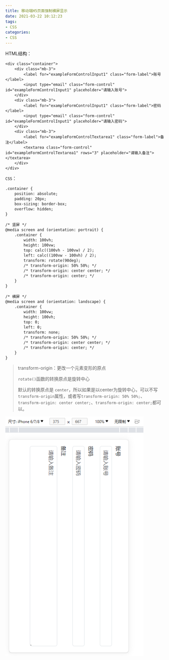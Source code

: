 ```yaml
---
title: 移动端H5页面强制横屏显示
date: 2021-03-22 10:12:23
tags:
- CSS
categories: 
- CSS
---
```


HTML结构：

```
<div class="container">
    <div class="mb-3">
        <label for="exampleFormControlInput1" class="form-label">账号</label>
        <input type="email" class="form-control" id="exampleFormControlInput1" placeholder="请输入账号">
    </div>
    <div class="mb-3">
        <label for="exampleFormControlInput1" class="form-label">密码</label>
        <input type="email" class="form-control" id="exampleFormControlInput1" placeholder="请输入密码">
    </div>
    <div class="mb-3">
        <label for="exampleFormControlTextarea1" class="form-label">备注</label>
        <textarea class="form-control" id="exampleFormControlTextarea1" rows="3" placeholder="请输入备注"></textarea>
    </div>
</div>
```

`CSS`：

```
.container {
    position: absolute;
    padding: 20px;
    box-sizing: border-box;
    overflow: hidden;
}

/* 竖屏 */
@media screen and (orientation: portrait) {
    .container {
        width: 100vh;
        height: 100vw;
        top: calc((100vh - 100vw) / 2);
        left: calc((100vw - 100vh) / 2);
        transform: rotate(90deg);
        /* transform-origin: 50% 50%; */
        /* transform-origin: center center; */
        /* transform-origin: center; */
    }
}

/* 横屏 */
@media screen and (orientation: landscape) {
    .container {
        width: 100vw;
        height: 100vh;
        top: 0;
        left: 0;
        transform: none;
        /* transform-origin: 50% 50%; */
        /* transform-origin: center center; */
        /* transform-origin: center; */
    }
}
```

> transform-origin：更改一个元素变形的原点
>
> `rotate()`函数的转换原点是旋转中心
>
> 默认的转换原点是 `center`，所以如果是以center为旋转中心，可以不写`transform-origin`属性，或者写`transform-origin: 50% 50%;`、` transform-origin: center center; `、`transform-origin: center;`都可以。

![强制页面横屏显示](https://raw.githubusercontent.com/winney07/Images/main/winney07.github.io/%E5%BC%BA%E5%88%B6%E9%A1%B5%E9%9D%A2%E6%A8%AA%E5%B1%8F%E6%98%BE%E7%A4%BA/1.png)